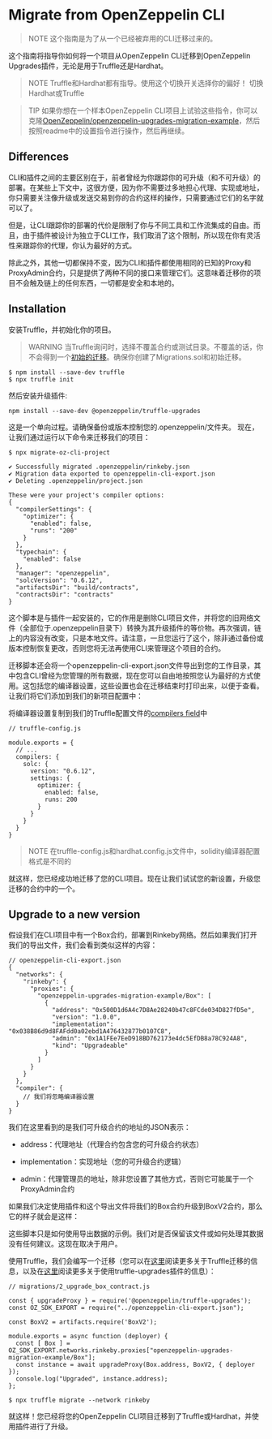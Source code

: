 # Migrate from OpenZeppelin CLI

> NOTE
这个指南是为了从一个已经被弃用的CLI迁移过来的。

这个指南将指导你如何将一个项目从OpenZeppelin CLI迁移到OpenZeppelin Upgrades插件，无论是用于Truffle还是Hardhat。

> NOTE
Truffle和Hardhat都有指导。使用这个切换开关选择你的偏好！
切换Hardhat或Truffle

> TIP
如果你想在一个样本OpenZeppelin CLI项目上试验这些指令，你可以克隆[OpenZeppelin/openzeppelin-upgrades-migration-example](https://github.com/OpenZeppelin/openzeppelin-upgrades-migration-example)，然后按照readme中的设置指令进行操作，然后再继续。

## Differences
CLI和插件之间的主要区别在于，前者曾经为你跟踪你的可升级（和不可升级）的部署。在某些上下文中，这很方便，因为你不需要过多地担心代理、实现或地址，你只需要关注像升级或发送交易到你的合约这样的操作，只需要通过它们的名字就可以了。

但是，让CLI跟踪你的部署的代价是限制了你与不同工具和工作流集成的自由。而且，由于插件被设计为独立于CLI工作，我们取消了这个限制，所以现在你有灵活性来跟踪你的代理，你认为最好的方式。

除此之外，其他一切都保持不变，因为CLI和插件都使用相同的已知的Proxy和ProxyAdmin合约，只是提供了两种不同的接口来管理它们。这意味着迁移你的项目不会触及链上的任何东西，一切都是安全和本地的。

## Installation
安装Truffle，并初始化你的项目。

> WARNING
当Truffle询问时，选择不覆盖合约或测试目录。不覆盖的话，你不会得到一个[初始的迁移](https://www.trufflesuite.com/docs/truffle/getting-started/running-migrations#initial-migration)。确保你创建了Migrations.sol和初始迁移。

```
$ npm install --save-dev truffle
$ npx truffle init
```

然后安装升级插件:
```
npm install --save-dev @openzeppelin/truffle-upgrades
```

这是一个单向过程。请确保备份或版本控制您的.openzeppelin/文件夹。
现在，让我们通过运行以下命令来迁移我们的项目：
```
$ npx migrate-oz-cli-project
```

```
✔ Successfully migrated .openzeppelin/rinkeby.json
✔ Migration data exported to openzeppelin-cli-export.json
✔ Deleting .openzeppelin/project.json

These were your project's compiler options:
{
  "compilerSettings": {
    "optimizer": {
      "enabled": false,
      "runs": "200"
    }
  },
  "typechain": {
    "enabled": false
  },
  "manager": "openzeppelin",
  "solcVersion": "0.6.12",
  "artifactsDir": "build/contracts",
  "contractsDir": "contracts"
}
```

这个脚本是与插件一起安装的，它的作用是删除CLI项目文件，并将您的旧网络文件（全部位于.openzeppelin目录下）转换为其升级插件的等价物。再次强调，链上的内容没有改变，只是本地文件。请注意，一旦您运行了这个，除非通过备份或版本控制恢复更改，否则您将无法再使用CLI来管理这个项目的合约。

迁移脚本还会将一个openzeppelin-cli-export.json文件导出到您的工作目录，其中包含CLI曾经为您管理的所有数据，现在您可以自由地按照您认为最好的方式使用。这包括您的编译器设置，这些设置也会在迁移结束时打印出来，以便于查看。让我们将它们添加到我们的新项目配置中：

将编译器设置复制到我们的Truffle配置文件的[compilers field](https://www.trufflesuite.com/docs/truffle/reference/configuration#compiler-configuration)中

```
// truffle-config.js

module.exports = {
  // ...
  compilers: {
    solc: {
      version: "0.6.12",
      settings: {
        optimizer: {
          enabled: false,
          runs: 200
        }
      }
    }
  }
}
```

> NOTE
在truffle-config.js和hardhat.config.js文件中，solidity编译器配置格式是不同的

就这样，您已经成功地迁移了您的CLI项目。现在让我们试试您的新设置，升级您迁移的合约中的一个。

## Upgrade to a new version
假设我们在CLI项目中有一个Box合约，部署到Rinkeby网络。然后如果我们打开我们的导出文件，我们会看到类似这样的内容：
```
// openzeppelin-cli-export.json
{
  "networks": {
    "rinkeby": {
      "proxies": {
        "openzeppelin-upgrades-migration-example/Box": [
          {
            "address": "0x500D1d6A4c7D8Ae28240b47c8FCde034D827fD5e",
            "version": "1.0.0",
            "implementation": "0x038B86d9d8FAFdd0a02ebd1A476432877b0107C8",
            "admin": "0x1A1FEe7EeD918BD762173e4dc5EfDB8a78C924A8",
            "kind": "Upgradeable"
          }
        ]
      }
    }
  },
  "compiler": {
    // 我们将忽略编译器设置
  }
}
```

我们在这里看到的是我们可升级合约的地址的JSON表示：

* address：代理地址（代理合约包含您的可升级合约状态）

* implementation：实现地址（您的可升级合约逻辑）

* admin：代理管理员的地址，除非您设置了其他方式，否则它可能属于一个ProxyAdmin合约

如果我们决定使用插件和这个导出文件将我们的Box合约升级到BoxV2合约，那么它的样子就会是这样：

这些脚本只是如何使用导出数据的示例。我们对是否保留该文件或如何处理其数据没有任何建议。这现在取决于用户。

使用Truffle，我们会编写一个迁移（您可以在[这里](https://www.trufflesuite.com/docs/truffle/getting-started/running-migrations)阅读更多关于Truffle迁移的信息，以及在[这里](../API-Reference/Truffle-Upgrades.md)阅读更多关于使用truffle-upgrades插件的信息）：

```
// migrations/2_upgrade_box_contract.js

const { upgradeProxy } = require('@openzeppelin/truffle-upgrades');
const OZ_SDK_EXPORT = require("../openzeppelin-cli-export.json");

const BoxV2 = artifacts.require('BoxV2');

module.exports = async function (deployer) {
  const [ Box ] = OZ_SDK_EXPORT.networks.rinkeby.proxies["openzeppelin-upgrades-migration-example/Box"];
  const instance = await upgradeProxy(Box.address, BoxV2, { deployer });
  console.log("Upgraded", instance.address);
};
```

```
$ npx truffle migrate --network rinkeby

```

就这样！您已经将您的OpenZeppelin CLI项目迁移到了Truffle或Hardhat，并使用插件进行了升级。